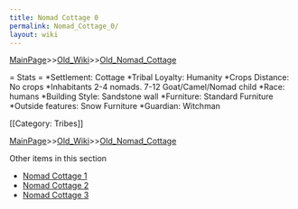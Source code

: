 ```yaml
---
title: Nomad Cottage 0
permalink: Nomad_Cottage_0/
layout: wiki
---
```


[MainPage](/keeperrl_wiki/ "wikilink")>>[Old_Wiki](/keeperrl_wiki/Old_Wiki "wikilink")>>[Old_Nomad_Cottage](/keeperrl_wiki/Old_Nomad_Cottage "wikilink")

= Stats =
*Settlement: Cottage
*Tribal Loyalty: Humanity
*Crops Distance: No crops
*Inhabitants 2-4 nomads. 7-12 Goat/Camel/Nomad child
*Race: humans 
*Building Style: Sandstone wall
*Furniture: Standard Furniture
*Outside features: Snow Furniture
*Guardian: Witchman 
 
[[Category: Tribes]]

[MainPage](/keeperrl_wiki/ "wikilink")>>[Old_Wiki](/keeperrl_wiki/Old_Wiki "wikilink")>>[Old_Nomad_Cottage](/keeperrl_wiki/Old_Nomad_Cottage "wikilink")

Other items in this section
-    [Nomad Cottage 1](/keeperrl_wiki/Nomad_Cottage_1 "wikilink")
-    [Nomad Cottage 2](/keeperrl_wiki/Nomad_Cottage_2 "wikilink")
-    [Nomad Cottage 3](/keeperrl_wiki/Nomad_Cottage_3 "wikilink")
